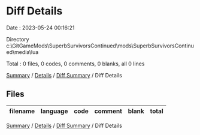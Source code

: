 # Diff Details

Date : 2023-05-24 00:16:21

Directory c:\\GitGameMods\\SuperbSurvivorsContinued\\mods\\SuperbSurvivorsContinued\\media\\lua

Total : 0 files,  0 codes, 0 comments, 0 blanks, all 0 lines

[Summary](results.md) / [Details](details.md) / [Diff Summary](diff.md) / Diff Details

## Files
| filename | language | code | comment | blank | total |
| :--- | :--- | ---: | ---: | ---: | ---: |

[Summary](results.md) / [Details](details.md) / [Diff Summary](diff.md) / Diff Details